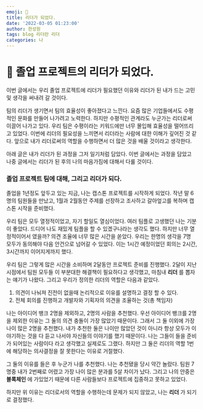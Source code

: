 ```yaml
---
emoji: 🧢
title: 리더가 되었다.
date: '2022-03-05 01:23:00'
author: 한성원
tags: blog 리더란 리더 
categories: 나
---
```



# 👋 졸업 프로젝트의 리더가 되었다.
이번 글에서는 우리 졸업 프로젝트에 리더가 필요했던 이유와 리더가 된 내가 드는 고민 및 생각을 써내려 갈 것이다.

팀의 리더가 생기면서 팀의 효율성이 좋아졌다고 느낀다. 요즘 많은 기업들에서도 수평적인 문화를 만들어 나가려고 노력한다.
하지만 수평적인 관계라도 누군가는 리더로써 이끌어 나가고 있다. 우리 팀은 수평이라는 키워드에만 너무 몰입해 효율성을 떨어뜨리고 있었다.
이번에 리더의 필요성을 느끼면서 리더라는 사람에 대한 이해가 깊어진 것 같다. 앞으로 내가 리더로써의 역할을 수행하면서 더 많은 것을 배울 것이라고 생각한다.

아래 글은 내가 리더가 된 과정을 그저 일기처럼 담았다. 이번 글에서는 과정을 담았고 나중 글에서는 리더가 된 후의 나의 마음가짐에 대해서 다룰 것이다.

### 졸업 프로젝트 팀에 대해, 그리고 리더가 되다.
졸업을 1년정도 앞두고 있는 지금, 나는 캡스톤 프로젝트를 시작하게 되었다. 
작년 말 6명의 팀원들을 만났고, 1월과 2월동안 주제를 선장하고 조사하고 갈아엎고를 복하며 캡스톤 시작을 준비했다.

우리 팀은 모두 열정적이었고, 자기 할일도 열심이었다. 여러 팀플로 고생했던 나는 기분이 좋았다. 드디어 나도 재밌게 팀플을 할 수 있겠구나라는 생각도 했다.
하지만 너무 열정적이어서 였을까? 의견 조율에 너무 많은 시간을 쏟았다. 우리는 한명의 생각을 7명 모두가 동의해야 다음 안건으로 넘어갈 수 있었다.
이는 1시간 예정이었던 회의는 2시간, 3시간까지 이어지게까지 했다.

우리 팀은 그렇게 많은 시간을 소비하며 2달동안 프로젝트 준비를 진행했다. 
2달이 지난 시점에서 팀원 모두들 이 부분대한 해결책이 필요하다고 생각했고, 마침내 __리더__ 를 뽑자는 얘기가 나왔다. 그리고 우리가 정의한 리더의 역할은 다음과 같았다.
1. 의견이 나눠져 진전이 없을때 논리적으로 이유를 설명하고 결정 할 수 있다.
2. 전체 회의를 진행하고 개발자와 기획자의 의견을 조율하는 것(총 책임자)

나는 아이디어 뱅크 2명을 제외하고, 2명의 사람을 추천했다. 우선 아이디어 뱅크를 2명을 제외한 이유는 그 둘의 의견 충돌이 가장 많았기 때문이다.
그래서 그 둘 이외에 가장 나이 많은 2명을 추천했다. 내가 추천한 둘은 나이만 많았던 것이 아니라 항상 모두가 이야기하는 것을 다 듣고 나서야 자신들의 이야기를 했기 때문이다. 나는 그들이 들을 준비가 되어있는 사람이다 라고 생각했고 실제로도 그랬다. 하지만 그 둘은 리더의 역할 1번에 해당하는 의사결정을 잘 못한다는 이유로 거절했다. 

그 둘의 이유를 들은 후 누군가 나를 추천했다. 나는 추천됐을 당시 약간 놀랐다. 팀원 7명중 내가 2번째로 어렸고 가장 나이 많은 분과를 5살 차이가 났다. 그리고 나의 안중은 __블록체인__ 에 가있었기 때문에 다른 사람들보다 프로젝트에 집중하고 못하고 있었다. 

하지만 위 이유는 리더로서의 역할을 수행하는데 문제가 되지 않았고, 나는 __리더__ 가 되기로 결정했다.

<!-- ### 리더가 된 후의 나
리더가 된 후 나는 내가 어떻게 이끌어가느냐에 따라 1년안의 성과가 달라질 것이라고 생각한다. 나는 이번 기회가 나를 더 성장 시킬 것이라고 확신한다. 내가 리더로써 가장 중요하게 생각하는 것은 3가지이다.

1. 사람 관리
2. 시간 관리
3. 생산성 관리

우리는 팀원이 7명이기 떄문에 의견 충돌이 적지 않을 것으로 예상된다. 내가 리더로써 이들을 잘 설득하기 위해서는 논리력도 필요하지만 그들과 친한 것이 더 중요하다고 생각한다. 
 -->



```toc

```